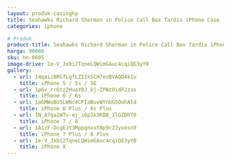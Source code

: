 ```yaml
---
layout: produk-casinghp
title: Seahawks Richard Sherman in Police Call Box Tardis iPhone Case
categories: iphone

# Produk
product-title: Seahawks Richard Sherman in Police Call Box Tardis iPhone Case
harga: 90000
sku: hn-0605
image-drive: 1e-V_Jxbi2TqneLQWimGAuc4cqiQE3yY0
gallery:
  - url: 14qaiiBRGfLgfLZIIkSCH7evBVAQD4kIu
    title: iPhone 5 / 5s / SE
  - url: 1p6v_rrGtz2HuaY0J_bj-ZPWzOidFJzas
    title: iPhone 6 / 6s
  - url: 1a6MWoBo5LWNc4CFIaBuvWYnUGSOuhAld
    title: iPhone 6 Plus / 6s Plus
  - url: 1N_A7qa2WTv-ej_i6pJk3KDB_zlGZDhT0
    title: iPhone 7 / 8
  - url: 1A1zF-DcgEJt3MppgnxxtBp9c22yxosn9
    title: iPhone 7 Plus / 8 Plus
  - url: 1e-V_Jxbi2TqneLQWimGAuc4cqiQE3yY0
    title: iPhone X
---
```

